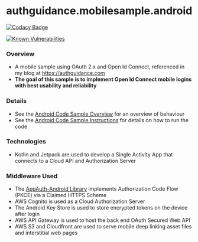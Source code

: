 # authguidance.mobilesample.android

[![Codacy Badge](https://app.codacy.com/project/badge/Grade/0eafe484d5164e0a8ba0628c96784524)](https://www.codacy.com/gh/gary-archer/authguidance.mobilesample.android/dashboard?utm_source=github.com&amp;utm_medium=referral&amp;utm_content=gary-archer/authguidance.mobilesample.android&amp;utm_campaign=Badge_Grade)

[![Known Vulnerabilities](https://snyk.io/test/github/gary-archer/authguidance.mobilesample.android/badge.svg?targetFile=app/build.gradle)](https://snyk.io/test/github/gary-archer/authguidance.mobilesample.android?targetFile=app/build.gradle)

### Overview

* A mobile sample using OAuth 2.x and Open Id Connect, referenced in my blog at https://authguidance.com
* **The goal of this sample is to implement Open Id Connect mobile logins with best usability and reliability**

### Details

* See the [Android Code Sample Overview](https://authguidance.com/2019/09/13/mobile-code-sample-overview/) for an overview of behaviour
* See the [Android Code Sample Instructions](https://authguidance.com/2019/09/29/basicandroidapp-execution/) for details on how to run the code

### Technologies

* Kotlin and Jetpack are used to develop a Single Activity App that connects to a Cloud API and Authorization Server

### Middleware Used

* The [AppAuth-Android Library](https://github.com/openid/AppAuth-Android) implements Authorization Code Flow (PKCE) via a Claimed HTTPS Scheme
* AWS Cognito is used as a Cloud Authorization Server
* The Android Key Store is used to store encrypted tokens on the device after login
* AWS API Gateway is used to host the back end OAuth Secured Web API
* AWS S3 and Cloudfront are used to serve mobile deep linking asset files and interstitial web pages
